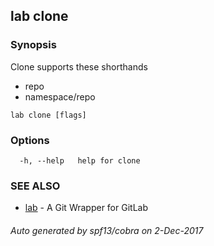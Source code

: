 ## lab clone



### Synopsis


Clone supports these shorthands
- repo
- namespace/repo

```
lab clone [flags]
```

### Options

```
  -h, --help   help for clone
```

### SEE ALSO
* [lab](lab.md)	 - A Git Wrapper for GitLab

###### Auto generated by spf13/cobra on 2-Dec-2017
